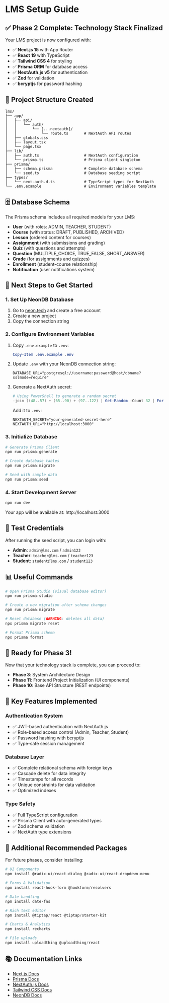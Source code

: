 # LMS Setup Guide

## ✅ Phase 2 Complete: Technology Stack Finalized

Your LMS project is now configured with:

- ✅ **Next.js 15** with App Router
- ✅ **React 19** with TypeScript
- ✅ **Tailwind CSS 4** for styling
- ✅ **Prisma ORM** for database access
- ✅ **NextAuth.js v5** for authentication
- ✅ **Zod** for validation
- ✅ **bcryptjs** for password hashing

## 📁 Project Structure Created

```
lms/
├── app/
│   ├── api/
│   │   └── auth/
│   │       └── [...nextauth]/
│   │           └── route.ts       # NextAuth API routes
│   ├── globals.css
│   ├── layout.tsx
│   └── page.tsx
├── lib/
│   ├── auth.ts                    # NextAuth configuration
│   └── prisma.ts                  # Prisma client singleton
├── prisma/
│   ├── schema.prisma              # Complete database schema
│   └── seed.ts                    # Database seeding script
├── types/
│   └── next-auth.d.ts             # TypeScript types for NextAuth
└── .env.example                   # Environment variables template
```

## 🗄️ Database Schema

The Prisma schema includes all required models for your LMS:

- **User** (with roles: ADMIN, TEACHER, STUDENT)
- **Course** (with status: DRAFT, PUBLISHED, ARCHIVED)
- **Lesson** (ordered content for courses)
- **Assignment** (with submissions and grading)
- **Quiz** (with questions and attempts)
- **Question** (MULTIPLE_CHOICE, TRUE_FALSE, SHORT_ANSWER)
- **Grade** (for assignments and quizzes)
- **Enrollment** (student-course relationship)
- **Notification** (user notifications system)

## 🚀 Next Steps to Get Started

### 1. Set Up NeonDB Database

1. Go to [neon.tech](https://neon.tech) and create a free account
2. Create a new project
3. Copy the connection string

### 2. Configure Environment Variables

1. Copy `.env.example` to `.env`:
   ```powershell
   Copy-Item .env.example .env
   ```

2. Update `.env` with your NeonDB connection string:
   ```env
   DATABASE_URL="postgresql://username:password@host/dbname?sslmode=require"
   ```

3. Generate a NextAuth secret:
   ```powershell
   # Using PowerShell to generate a random secret
   -join ((48..57) + (65..90) + (97..122) | Get-Random -Count 32 | ForEach-Object {[char]$_})
   ```
   
   Add it to `.env`:
   ```env
   NEXTAUTH_SECRET="your-generated-secret-here"
   NEXTAUTH_URL="http://localhost:3000"
   ```

### 3. Initialize Database

```powershell
# Generate Prisma Client
npm run prisma:generate

# Create database tables
npm run prisma:migrate

# Seed with sample data
npm run prisma:seed
```

### 4. Start Development Server

```powershell
npm run dev
```

Your app will be available at: http://localhost:3000

## 🔐 Test Credentials

After running the seed script, you can login with:

- **Admin**: `admin@lms.com` / `admin123`
- **Teacher**: `teacher@lms.com` / `teacher123`
- **Student**: `student@lms.com` / `student123`

## 📊 Useful Commands

```powershell
# Open Prisma Studio (visual database editor)
npm run prisma:studio

# Create a new migration after schema changes
npm run prisma:migrate

# Reset database (WARNING: deletes all data)
npx prisma migrate reset

# Format Prisma schema
npx prisma format
```

## 🎯 Ready for Phase 3!

Now that your technology stack is complete, you can proceed to:

- **Phase 3**: System Architecture Design
- **Phase 11**: Frontend Project Initialization (UI components)
- **Phase 10**: Base API Structure (REST endpoints)

## 📝 Key Features Implemented

### Authentication System
- ✅ JWT-based authentication with NextAuth.js
- ✅ Role-based access control (Admin, Teacher, Student)
- ✅ Password hashing with bcryptjs
- ✅ Type-safe session management

### Database Layer
- ✅ Complete relational schema with foreign keys
- ✅ Cascade delete for data integrity
- ✅ Timestamps for all records
- ✅ Unique constraints for data validation
- ✅ Optimized indexes

### Type Safety
- ✅ Full TypeScript configuration
- ✅ Prisma Client with auto-generated types
- ✅ Zod schema validation
- ✅ NextAuth type extensions

## 🔧 Additional Recommended Packages

For future phases, consider installing:

```powershell
# UI Components
npm install @radix-ui/react-dialog @radix-ui/react-dropdown-menu

# Forms & Validation
npm install react-hook-form @hookform/resolvers

# Date handling
npm install date-fns

# Rich text editor
npm install @tiptap/react @tiptap/starter-kit

# Charts & Analytics
npm install recharts

# File uploads
npm install uploadthing @uploadthing/react
```

## 📚 Documentation Links

- [Next.js Docs](https://nextjs.org/docs)
- [Prisma Docs](https://www.prisma.io/docs)
- [NextAuth.js Docs](https://authjs.dev)
- [Tailwind CSS Docs](https://tailwindcss.com/docs)
- [NeonDB Docs](https://neon.tech/docs)
